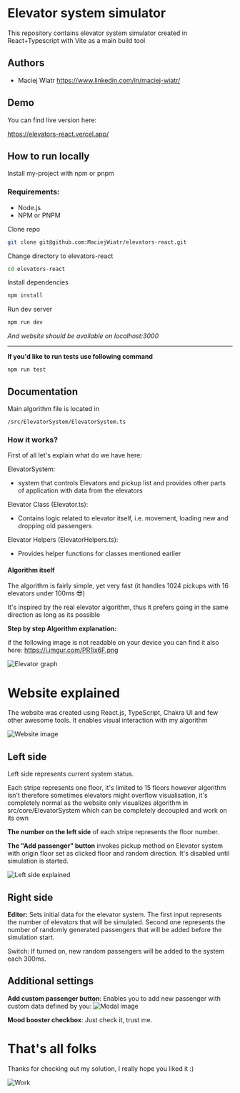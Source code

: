 
# Elevator system simulator

This repository contains elevator system simulator created in React+Typescript with Vite as a main build tool


## Authors

- Maciej Wiatr https://www.linkedin.com/in/maciej-wiatr/


## Demo

You can find live version here:

https://elevators-react.vercel.app/


## How to run locally

Install my-project with npm or pnpm

### Requirements:
- Node.js
- NPM or PNPM

Clone repo
```bash
git clone git@github.com:MaciejWiatr/elevators-react.git
```
Change directory to elevators-react
```bash
cd elevators-react
```
Install dependencies
```bash
npm install
```
Run dev server
```bash
npm run dev
```

_And website should be available on localhost:3000_

---

**If you'd like to run tests use following command**
```
npm run test
```



## Documentation

Main algorithm file is located in
```
/src/ElevatorSystem/ElevatorSystem.ts
```

### How it works?

First of all let's explain what do we have here:

ElevatorSystem:
- system that controls Elevators and pickup list and provides other parts of application with data from the elevators

Elevator Class (Elevator.ts):
- Contains logic related to elevator itself, i.e. movement, loading new and dropping old passengers

Elevator Helpers (ElevatorHelpers.ts):
- Provides helper functions for classes mentioned earlier

#### Algorithm itself

The algorithm is fairly simple, yet very fast (it handles 1024 pickups with 16 elevators under 100ms 😎)

It's inspired by the real elevator algorithm, thus it prefers going in the same direction as long as its possible

**Step by step Algorithm explanation:**

if the following image is not readable on your device you can find it also here:
https://i.imgur.com/PR1ix6F.png

![Elevator graph](https://i.imgur.com/PR1ix6F.png)

# Website explained

The website was created using React.js, TypeScript, Chakra UI and few other awesome tools. It enables visual interaction with my algorithm

![Website image](https://i.imgur.com/etTLNJ2.png)

## Left side

Left side represents current system status.

Each stripe represents one floor, it's limited to 15 floors however algorithm isn't therefore sometimes elevators might overflow visualisation,
it's completely normal as the website only visualizes algorithm in src/core/ElevatorSystem which can be completely decoupled and work on its own 

**The number on the left side** of each stripe represents the floor number.

**The "Add passenger" button** invokes pickup method on Elevator system with origin floor set as clicked floor and random direction. It's disabled until simulation is started.

![Left side explained](https://i.imgur.com/t8kLR5d.png)

## Right side

**Editor:**
Sets initial data for the elevator system. The first input represents the number of elevators that will be simulated. Second one represents the number of randomly generated passengers that will be added before the simulation start.

Switch: If turned on, new random passengers will be added to the system each 300ms.

## Additional settings 

**Add custom passenger button**: Enables you to add new passenger with custom data defined by you:
![Modal image](https://i.imgur.com/S99fbKa.png)

**Mood booster checkbox**: Just check it, trust me.

# That's all folks

Thanks for checking out my solution, I really hope you liked it :)

![Work](https://i.imgur.com/e76As9f.jpg)

